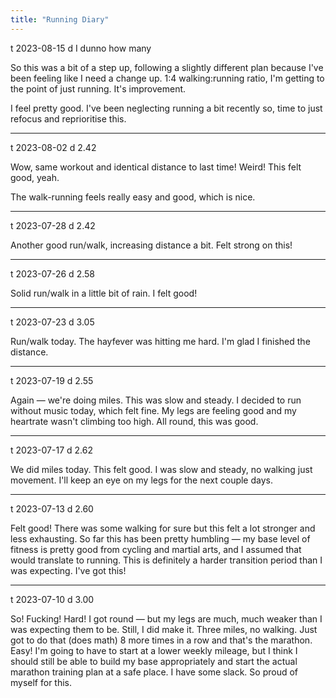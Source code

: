 ```yaml
---
title: "Running Diary"
---
```


t 2023-08-15
d I dunno how many

So this was a bit of a step up, following a slightly different plan because I've been feeling like I need a change up. 1:4 walking:running ratio, I'm getting to the point of just running. It's improvement.

I feel pretty good. I've been neglecting running a bit recently so, time to just refocus and reprioritise this.

***

t 2023-08-02
d 2.42

Wow, same workout and identical distance to last time! Weird! This felt good, yeah.

The walk-running feels really easy and good, which is nice.

***

t 2023-07-28
d 2.42

Another good run/walk, increasing distance a bit. Felt strong on this!

***

t 2023-07-26
d 2.58

Solid run/walk in a little bit of rain. I felt good!

***

t 2023-07-23
d 3.05

Run/walk today. The hayfever was hitting me hard. I'm glad I finished the distance.

***

t 2023-07-19
d 2.55

Again &mdash; we're doing miles.
This was slow and steady. I decided to run without music today, which felt fine. My legs are feeling good and my heartrate wasn't climbing too high. All round, this was good.

***

t 2023-07-17
d 2.62

We did miles today.
This felt good. I was slow and steady, no walking just movement. I'll keep an eye on my legs for the next couple days.

***

t 2023-07-13
d 2.60

Felt good! There was some walking for sure but this felt a lot stronger and less exhausting. So far this has been pretty humbling &mdash; my base level of fitness is pretty good from cycling and martial arts, and I assumed that would translate to running. This is definitely a harder transition period than I was expecting.
I've got this!

***

t 2023-07-10
d 3.00

So! Fucking! Hard!
I got round &mdash; but my legs are much, much weaker than I was expecting them to be. Still, I did make it. Three miles, no walking. Just got to do that (does math) 8 more times in a row and that's the marathon. Easy!
I'm going to have to start at a lower weekly mileage, but I think I should still be able to build my base appropriately and start the actual marathon training plan at a safe place. I have some slack.
So proud of myself for this.